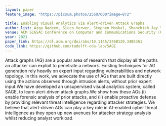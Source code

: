 ```yaml
---
layout: paper
feature_image: "https://picsum.photos/2560/600?image=872"

title: Enabling Visual Analytics via Alert-driven Attack Graphs
author_list: Azqa Nadeem, Sicco Verwer, Stephen Moskal, Shanchieh Jay Yang
venue: ACM SIGSAC Conference on Computer and Communications Security (CCS)
year: 2021
paper_link: https://dl.acm.org/doi/abs/10.1145/3460120.3485361
code_link: https://github.com/tudelft-cda-lab/SAGE
---
```


Attack graphs (AG) are a popular area of research that display all the paths an attacker can exploit to penetrate a network. Existing techniques for AG generation rely heavily on expert input regarding vulnerabilities and network topology. In this work, we advocate the use of AGs that are built directly using the actions observed through intrusion alerts, without prior expert input.We have developed an unsupervised visual analytics system, called SAGE, to learn alert-driven attack graphs.We show how these AGs (i) enable forensic analysis of prior attacks, and (ii) enable proactive defense by providing relevant threat intelligence regarding attacker strategies. We believe that alert-driven AGs can play a key role in AI-enabled cyber threat intelligence as they open up new avenues for attacker strategy analysis whilst reducing analyst workload.